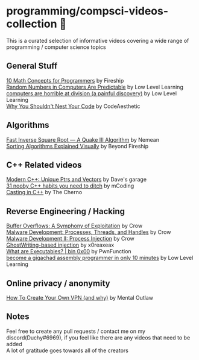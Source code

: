 # programming/compsci-videos-collection 📝
This is a curated selection of informative videos covering a wide range of programming / computer science topics


## General Stuff
[10 Math Concepts for Programmers](https://www.youtube.com/watch?v=bOCHTHkBoAs) by Fireship \
[Random Numbers in Computers Are Predictable](https://www.youtube.com/watch?v=wDj64pSeQ4I) by Low Level Learning \
[computers are horrible at division (a painful discovery)](https://www.youtube.com/watch?v=ssDBqQ5f5_0) by Low Level Learning \
[Why You Shouldn't Nest Your Code](https://www.youtube.com/watch?v=CFRhGnuXG-4) by CodeAesthetic


## Algorithms
[Fast Inverse Square Root — A Quake III Algorithm](https://www.youtube.com/watch?v=p8u_k2LIZyo) by Nemean \
[Sorting Algorithms Explained Visually](https://www.youtube.com/watch?v=RfXt_qHDEPw) by Beyond Fireship
## C++ Related videos
[Modern C++: Unique Ptrs and Vectors](https://www.youtube.com/watch?v=b8V-WIjlScA) by Dave's garage \
[31 nooby C++ habits you need to ditch](https://www.youtube.com/watch?v=i_wDa2AS_8w) by mCoding \
[Casting in C++](https://www.youtube.com/watch?v=pWZS1MtxI-A) by The Cherno


## Reverse Engineering / Hacking
[Buffer Overflows: A Symphony of Exploitation](https://www.youtube.com/watch?v=6sUd3AA7Q50) by Crow \
[Malware Development: Processes, Threads, and Handles](https://www.youtube.com/watch?v=aNEqC-U5tHM) by Crow  \
[ Malware Development II: Process Injection](https://www.youtube.com/watch?v=A6EKDAKBXPs) by Crow \
[GhostWriting-based injection](https://www.youtube.com/watch?v=fo3-J4jhuB4) by  x0reaxeax \
[What are Executables? | bin 0x00](https://www.youtube.com/watch?v=WnqOhgI_8wA) by PwnFunction \
[become a gigachad assembly programmer in only 10 minutes](https://www.youtube.com/watch?v=6S5KRJv-7RU) by Low Level Learning

## Online privacy / anonymity
[How To Create Your Own VPN (and why)](https://www.youtube.com/watch?v=Lk_v6Q0YsNo) by Mental Outlaw

## Notes
Feel free to create any pull requests / contact me on my discord(Duchy#6969), if you feel like there are any videos that need to be added \
A lot of gratitude goes towards all of the creators 